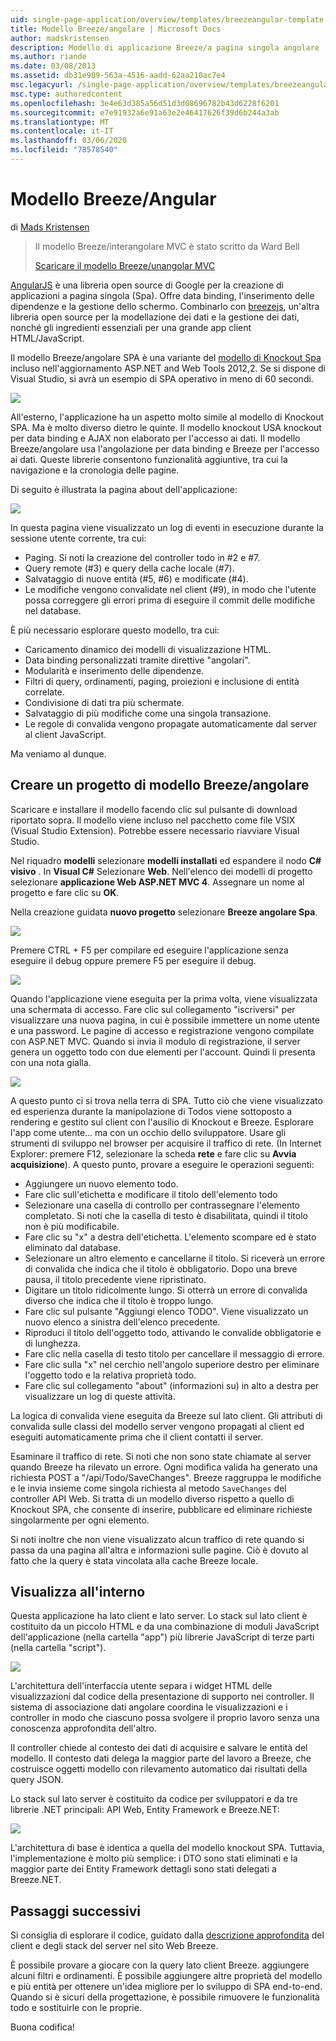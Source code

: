```yaml
---
uid: single-page-application/overview/templates/breezeangular-template
title: Modello Breeze/angolare | Microsoft Docs
author: madskristensen
description: Modello di applicazione Breeze/a pagina singola angolare
ms.author: riande
ms.date: 03/08/2013
ms.assetid: db31e909-563a-4516-aadd-62aa210ac7e4
msc.legacyurl: /single-page-application/overview/templates/breezeangular-template
msc.type: authoredcontent
ms.openlocfilehash: 3e4e63d385a56d51d3d08696782b43d6228f6201
ms.sourcegitcommit: e7e91932a6e91a63e2e46417626f39d6b244a3ab
ms.translationtype: MT
ms.contentlocale: it-IT
ms.lasthandoff: 03/06/2020
ms.locfileid: "78578540"
---
```

# <a name="breezeangular-template"></a>Modello Breeze/Angular

di [Mads Kristensen](https://github.com/madskristensen)

> Il modello Breeze/interangolare MVC è stato scritto da Ward Bell
> 
> [Scaricare il modello Breeze/unangolar MVC](https://go.microsoft.com/fwlink/?LinkId=286437)

[AngularJS](http://angularjs.org) è una libreria open source di Google per la creazione di applicazioni a pagina singola (Spa). Offre data binding, l'inserimento delle dipendenze e la gestione dello schermo. Combinarlo con [breezejs](http://www.breezejs.com/?utm_source=ms-spa), un'altra libreria open source per la modellazione dei dati e la gestione dei dati, nonché gli ingredienti essenziali per una grande app client HTML/JavaScript.

Il modello Breeze/angolare SPA è una variante del [modello di Knockout Spa](../introduction/knockoutjs-template.md) incluso nell'aggiornamento ASP.NET and Web Tools 2012,2. Se si dispone di Visual Studio, si avrà un esempio di SPA operativo in meno di 60 secondi.

![](http://www.breezejs.com/sites/all/images/spa-template/NgRunningTodoPage.png)

All'esterno, l'applicazione ha un aspetto molto simile al modello di Knockout SPA. Ma è molto diverso dietro le quinte. Il modello knockout USA knockout per data binding e AJAX non elaborato per l'accesso ai dati. Il modello Breeze/angolare usa l'angolazione per data binding e Breeze per l'accesso ai dati. Queste librerie consentono funzionalità aggiuntive, tra cui la navigazione e la cronologia delle pagine.

Di seguito è illustrata la pagina about dell'applicazione:

![](http://www.breezejs.com/sites/all/images/spa-template/NgRunningAboutPage.png)

In questa pagina viene visualizzato un log di eventi in esecuzione durante la sessione utente corrente, tra cui:

- Paging. Si noti la creazione del controller todo in #2 e #7.
- Query remote (#3) e query della cache locale (#7).
- Salvataggio di nuove entità (#5, #6) e modificate (#4).
- Le modifiche vengono convalidate nel client (#9), in modo che l'utente possa correggere gli errori prima di eseguire il commit delle modifiche nel database.

È più necessario esplorare questo modello, tra cui:

- Caricamento dinamico dei modelli di visualizzazione HTML.
- Data binding personalizzati tramite direttive "angolari".
- Modularità e inserimento delle dipendenze.
- Filtri di query, ordinamenti, paging, proiezioni e inclusione di entità correlate.
- Condivisione di dati tra più schermate.
- Salvataggio di più modifiche come una singola transazione.
- Le regole di convalida vengono propagate automaticamente dal server al client JavaScript.

Ma veniamo al dunque.

## <a name="create-a-breezeangular-template-project"></a>Creare un progetto di modello Breeze/angolare

Scaricare e installare il modello facendo clic sul pulsante di download riportato sopra. Il modello viene incluso nel pacchetto come file VSIX (Visual Studio Extension). Potrebbe essere necessario riavviare Visual Studio.

Nel riquadro **modelli** selezionare **modelli installati** ed espandere il nodo  **C# visivo** . In **Visual C#** Selezionare **Web**. Nell'elenco dei modelli di progetto selezionare **applicazione Web ASP.NET MVC 4**. Assegnare un nome al progetto e fare clic su **OK**.

Nella creazione guidata **nuovo progetto** selezionare **Breeze angolare Spa**.

![](http://www.breezejs.com/sites/all/images/spa-template/SelectBreezeNgSpaTemplate.png)

Premere CTRL + F5 per compilare ed eseguire l'applicazione senza eseguire il debug oppure premere F5 per eseguire il debug.

![](http://www.breezejs.com/sites/all/images/spa-template/ZephyrLogin.png)

Quando l'applicazione viene eseguita per la prima volta, viene visualizzata una schermata di accesso. Fare clic sul collegamento "iscriversi" per visualizzare una nuova pagina, in cui è possibile immettere un nome utente e una password. Le pagine di accesso e registrazione vengono compilate con ASP.NET MVC. Quando si invia il modulo di registrazione, il server genera un oggetto todo con due elementi per l'account. Quindi li presenta con una nota gialla.

![](http://www.breezejs.com/sites/all/images/spa-template/TodoList.png)

A questo punto ci si trova nella terra di SPA. Tutto ciò che viene visualizzato ed esperienza durante la manipolazione di Todos viene sottoposto a rendering e gestito sul client con l'ausilio di Knockout e Breeze. Esplorare l'app come utente... ma con un occhio dello sviluppatore. Usare gli strumenti di sviluppo nel browser per acquisire il traffico di rete. (In Internet Explorer: premere F12, selezionare la scheda **rete** e fare clic su **Avvia acquisizione**). A questo punto, provare a eseguire le operazioni seguenti:

- Aggiungere un nuovo elemento todo.
- Fare clic sull'etichetta e modificare il titolo dell'elemento todo
- Selezionare una casella di controllo per contrassegnare l'elemento completato. Si noti che la casella di testo è disabilitata, quindi il titolo non è più modificabile.
- Fare clic su "x" a destra dell'etichetta. L'elemento scompare ed è stato eliminato dal database.
- Selezionare un altro elemento e cancellarne il titolo. Si riceverà un errore di convalida che indica che il titolo è obbligatorio. Dopo una breve pausa, il titolo precedente viene ripristinato.
- Digitare un titolo ridicolmente lungo. Si otterrà un errore di convalida diverso che indica che il titolo è troppo lungo.
- Fare clic sul pulsante "Aggiungi elenco TODO". Viene visualizzato un nuovo elenco a sinistra dell'elenco precedente.
- Riproduci il titolo dell'oggetto todo, attivando le convalide obbligatorie e di lunghezza.
- Fare clic nella casella di testo titolo per cancellare il messaggio di errore.
- Fare clic sulla "x" nel cerchio nell'angolo superiore destro per eliminare l'oggetto todo e la relativa proprietà todo.
- Fare clic sul collegamento "about" (informazioni su) in alto a destra per visualizzare un log di queste attività.

La logica di convalida viene eseguita da Breeze sul lato client. Gli attributi di convalida sulle classi del modello server vengono propagati al client ed eseguiti automaticamente prima che il client contatti il server.

Esaminare il traffico di rete. Si noti che non sono state chiamate al server quando Breeze ha rilevato un errore. Ogni modifica valida ha generato una richiesta POST a "/api/Todo/SaveChanges". Breeze raggruppa le modifiche e le invia insieme come singola richiesta al metodo `SaveChanges` del controller API Web. Si tratta di un modello diverso rispetto a quello di Knockout SPA, che consente di inserire, pubblicare ed eliminare richieste singolarmente per ogni elemento.

Si noti inoltre che non viene visualizzato alcun traffico di rete quando si passa da una pagina all'altra e informazioni sulle pagine. Ciò è dovuto al fatto che la query è stata vincolata alla cache Breeze locale.

## <a name="peek-inside"></a>Visualizza all'interno

Questa applicazione ha lato client e lato server. Lo stack sul lato client è costituito da un piccolo HTML e da una combinazione di moduli JavaScript dell'applicazione (nella cartella "app") più librerie JavaScript di terze parti (nella cartella "script").

![](http://www.breezejs.com/sites/all/images/spa-template/NgClientArchitecture2.png)

L'architettura dell'interfaccia utente separa i widget HTML delle visualizzazioni dal codice della presentazione di supporto nei controller. Il sistema di associazione dati angolare coordina le visualizzazioni e i controller in modo che ciascuno possa svolgere il proprio lavoro senza una conoscenza approfondita dell'altro.

Il controller chiede al contesto dei dati di acquisire e salvare le entità del modello. Il contesto dati delega la maggior parte del lavoro a Breeze, che costruisce oggetti modello con rilevamento automatico dai risultati della query JSON.

Lo stack sul lato server è costituito da codice per sviluppatori e da tre librerie .NET principali: API Web, Entity Framework e Breeze.NET:

![](http://www.breezejs.com/sites/all/images/spa-template/ServerArchitecture.png)

L'architettura di base è identica a quella del modello knockout SPA. Tuttavia, l'implementazione è molto più semplice: i DTO sono stati eliminati e la maggior parte dei Entity Framework dettagli sono stati delegati a Breeze.NET.

## <a name="next-steps"></a>Passaggi successivi

Si consiglia di esplorare il codice, guidato dalla [descrizione approfondita](http://www.breezejs.com/ng-spa-template?utm_source=ms-spa) del client e degli stack del server nel sito Web Breeze.

È possibile provare a giocare con la query lato client Breeze. aggiungere alcuni filtri e ordinamenti. È possibile aggiungere altre proprietà del modello e più entità per ottenere un'idea migliore per lo sviluppo di SPA end-to-end. Quando si è sicuri della progettazione, è possibile rimuovere le funzionalità todo e sostituirle con le proprie.

Buona codifica!
